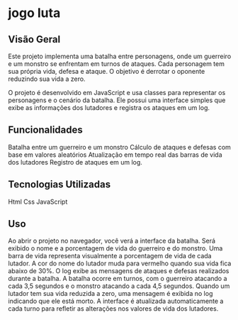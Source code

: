 # jogo luta 

## Visão Geral
Este projeto implementa uma batalha entre personagens, onde um guerreiro e um monstro se enfrentam em turnos de ataques. Cada personagem tem sua própria vida, defesa e ataque. O objetivo é derrotar o oponente reduzindo sua vida a zero.

O projeto é desenvolvido em JavaScript e usa classes para representar os personagens e o cenário da batalha. Ele possui uma interface simples que exibe as informações dos lutadores e registra os ataques em um log.

## Funcionalidades
Batalha entre um guerreiro e um monstro
Cálculo de ataques e defesas com base em valores aleatórios
Atualização em tempo real das barras de vida dos lutadores
Registro de ataques em um log.

## Tecnologias Utilizadas
Html
Css
JavaScript

## Uso
Ao abrir o projeto no navegador, você verá a interface da batalha.
Será exibido o nome e a porcentagem de vida do guerreiro e do monstro.
Uma barra de vida representa visualmente a porcentagem de vida de cada lutador.
A cor do nome do lutador muda para vermelho quando sua vida fica abaixo de 30%.
O log exibe as mensagens de ataques e defesas realizados durante a batalha.
A batalha ocorre em turnos, com o guerreiro atacando a cada 3,5 segundos e o monstro atacando a cada 4,5 segundos.
Quando um lutador tem sua vida reduzida a zero, uma mensagem é exibida no log indicando que ele está morto.
A interface é atualizada automaticamente a cada turno para refletir as alterações nos valores de vida dos lutadores.
